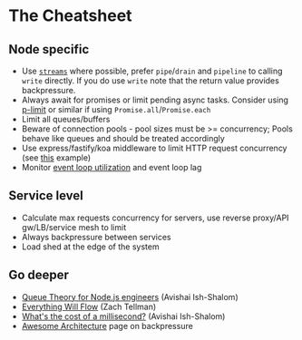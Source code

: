 # The Cheatsheet

## Node specific
- Use [`streams`](https://nodejs.org/en/learn/modules/backpressuring-in-streams) where possible, prefer `pipe`/`drain` and `pipeline` to calling `write` directly. If you do use `write` note that the return value provides backpressure.
- Always await for promises or limit pending async tasks. Consider using [p-limit](https://www.npmjs.com/package/p-limit) or similar if using `Promise.all`/`Promise.each`
- Limit all queues/buffers
- Beware of connection pools - pool sizes must be >= concurrency; Pools behave like queues and should be treated accordingly 
- Use express/fastify/koa middleware to limit HTTP request concurrency (see [this](https://www.npmjs.com/package/koa-limit-connections) example)
- Monitor [event loop utilization](https://nodejs.org/api/perf_hooks.html#performanceeventlooputilizationutilization1-utilization2) and event loop lag

## Service level
- Calculate max requests concurrency for servers, use reverse proxy/API gw/LB/service mesh to limit
- Always backpressure between services
- Load shed at the edge of the system

## Go deeper

- [Queue Theory for Node.js engineers](https://youtu.be/9yWjnzWZP2Q?si=0WqTzvufcHVJM348) (Avishai Ish-Shalom)
- [Everything Will Flow](https://youtu.be/1bNOO3xxMc0?si=sDLvgDOUpABOBdE6) (Zach Tellman) 
- [What's the cost of a millisecond?](https://youtu.be/JgrcaK0WQCQ?si=2-iNMHYI76m2UIQj) (Avishai Ish-Shalom)
- [Awesome Architecture](https://awesome-architecture.com/back-pressure/) page on backpressure
